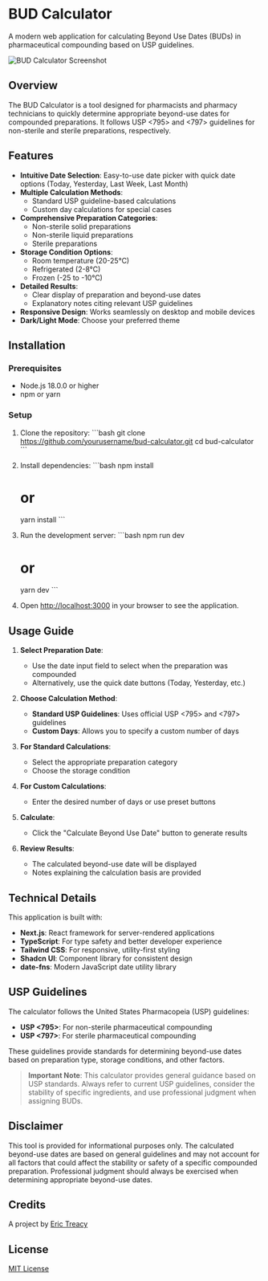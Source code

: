 # BUD Calculator

A modern web application for calculating Beyond Use Dates (BUDs) in pharmaceutical compounding based on USP guidelines.

![BUD Calculator Screenshot](/placeholder.svg?height=400&width=800&query=screenshot%20of%20a%20pharmaceutical%20beyond%20use%20date%20calculator%20web%20application)

## Overview

The BUD Calculator is a tool designed for pharmacists and pharmacy technicians to quickly determine appropriate beyond-use dates for compounded preparations. It follows USP <795> and <797> guidelines for non-sterile and sterile preparations, respectively.

## Features

- **Intuitive Date Selection**: Easy-to-use date picker with quick date options (Today, Yesterday, Last Week, Last Month)
- **Multiple Calculation Methods**:
  - Standard USP guideline-based calculations
  - Custom day calculations for special cases
- **Comprehensive Preparation Categories**:
  - Non-sterile solid preparations
  - Non-sterile liquid preparations
  - Sterile preparations
- **Storage Condition Options**:
  - Room temperature (20-25°C)
  - Refrigerated (2-8°C)
  - Frozen (-25 to -10°C)
- **Detailed Results**:
  - Clear display of preparation and beyond-use dates
  - Explanatory notes citing relevant USP guidelines
- **Responsive Design**: Works seamlessly on desktop and mobile devices
- **Dark/Light Mode**: Choose your preferred theme

## Installation

### Prerequisites

- Node.js 18.0.0 or higher
- npm or yarn

### Setup

1. Clone the repository:
   \`\`\`bash
   git clone https://github.com/yourusername/bud-calculator.git
   cd bud-calculator
   \`\`\`

2. Install dependencies:
   \`\`\`bash
   npm install
   # or
   yarn install
   \`\`\`

3. Run the development server:
   \`\`\`bash
   npm run dev
   # or
   yarn dev
   \`\`\`

4. Open [http://localhost:3000](http://localhost:3000) in your browser to see the application.

## Usage Guide

1. **Select Preparation Date**:
   - Use the date input field to select when the preparation was compounded
   - Alternatively, use the quick date buttons (Today, Yesterday, etc.)

2. **Choose Calculation Method**:
   - **Standard USP Guidelines**: Uses official USP <795> and <797> guidelines
   - **Custom Days**: Allows you to specify a custom number of days

3. **For Standard Calculations**:
   - Select the appropriate preparation category
   - Choose the storage condition

4. **For Custom Calculations**:
   - Enter the desired number of days or use preset buttons

5. **Calculate**:
   - Click the "Calculate Beyond Use Date" button to generate results

6. **Review Results**:
   - The calculated beyond-use date will be displayed
   - Notes explaining the calculation basis are provided

## Technical Details

This application is built with:

- **Next.js**: React framework for server-rendered applications
- **TypeScript**: For type safety and better developer experience
- **Tailwind CSS**: For responsive, utility-first styling
- **Shadcn UI**: Component library for consistent design
- **date-fns**: Modern JavaScript date utility library

## USP Guidelines

The calculator follows the United States Pharmacopeia (USP) guidelines:

- **USP <795>**: For non-sterile pharmaceutical compounding
- **USP <797>**: For sterile pharmaceutical compounding

These guidelines provide standards for determining beyond-use dates based on preparation type, storage conditions, and other factors.

> **Important Note**: This calculator provides general guidance based on USP standards. Always refer to current USP guidelines, consider the stability of specific ingredients, and use professional judgment when assigning BUDs.

## Disclaimer

This tool is provided for informational purposes only. The calculated beyond-use dates are based on general guidelines and may not account for all factors that could affect the stability or safety of a specific compounded preparation. Professional judgment should always be exercised when determining appropriate beyond-use dates.

## Credits

A project by [Eric Treacy](https://etreacy.me)

## License

[MIT License](LICENSE)
